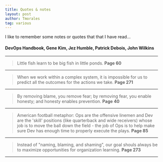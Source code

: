 ```yaml
---
title: Quotes & notes
layout: post
author: Tmorales
tag: various
---
```


I like to remember some notes or quotes that that I have read...

#### DevOps Handbook, Gene Kim, Jez Humble, Patrick Debois, John Wilkins
---
> Little fish learn to be big fish in little ponds. **Page 60**

---
> When we work within a complex system, it is impossible for us to predict all the outcomes for the actions we take. **Page 271**

---
> By removing blame, you remove fear; by removing fear, you enable honesty; and honesty enables prevention. **Page 40**

---
> American football metaphor: Ops are the offensive linemen and Dev are the 'skill' positions (like quarterback and wide receivers) whose job is to move the ball down the field - the job of Ops is to help make sure Dev has enough time to properly execute the plays. **Page 85**

---
> Instead of "naming, blaming, and shaming", our goal shouls always be to maximize opportunities for organization learning. **Page 273**

---